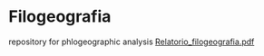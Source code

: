 # Filogeografia
 repository for phlogeographic analysis
[Relatorio_filogeografia.pdf](https://github.com/user-attachments/files/17820782/Relatorio_filogeografia.pdf)
